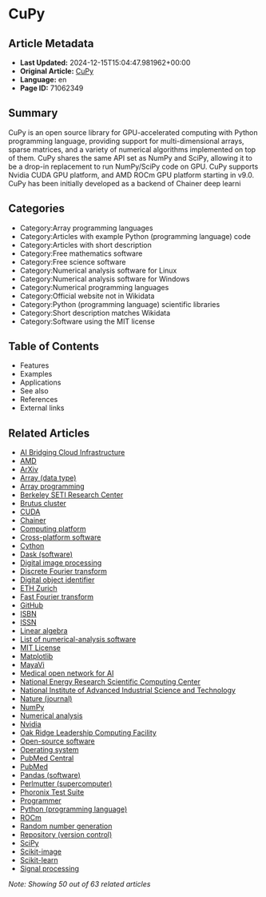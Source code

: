 # CuPy

## Article Metadata

- **Last Updated:** 2024-12-15T15:04:47.981962+00:00
- **Original Article:** [CuPy](https://en.wikipedia.org/wiki/CuPy)
- **Language:** en
- **Page ID:** 71062349

## Summary

CuPy is an open source library for GPU-accelerated computing with Python programming language, providing support for multi-dimensional arrays, sparse matrices, and a variety of numerical algorithms implemented on top of them.
CuPy shares the same API set as NumPy and SciPy, allowing it to be a drop-in replacement to run NumPy/SciPy code on GPU. CuPy supports Nvidia CUDA GPU platform, and AMD ROCm GPU platform starting in v9.0.
CuPy has been initially developed as a backend of Chainer deep learni

## Categories

- Category:Array programming languages
- Category:Articles with example Python (programming language) code
- Category:Articles with short description
- Category:Free mathematics software
- Category:Free science software
- Category:Numerical analysis software for Linux
- Category:Numerical analysis software for Windows
- Category:Numerical programming languages
- Category:Official website not in Wikidata
- Category:Python (programming language) scientific libraries
- Category:Short description matches Wikidata
- Category:Software using the MIT license

## Table of Contents

- Features
- Examples
- Applications
- See also
- References
- External links

## Related Articles

- [AI Bridging Cloud Infrastructure](https://en.wikipedia.org/wiki/AI_Bridging_Cloud_Infrastructure)
- [AMD](https://en.wikipedia.org/wiki/AMD)
- [ArXiv](https://en.wikipedia.org/wiki/ArXiv)
- [Array (data type)](https://en.wikipedia.org/wiki/Array_(data_type))
- [Array programming](https://en.wikipedia.org/wiki/Array_programming)
- [Berkeley SETI Research Center](https://en.wikipedia.org/wiki/Berkeley_SETI_Research_Center)
- [Brutus cluster](https://en.wikipedia.org/wiki/Brutus_cluster)
- [CUDA](https://en.wikipedia.org/wiki/CUDA)
- [Chainer](https://en.wikipedia.org/wiki/Chainer)
- [Computing platform](https://en.wikipedia.org/wiki/Computing_platform)
- [Cross-platform software](https://en.wikipedia.org/wiki/Cross-platform_software)
- [Cython](https://en.wikipedia.org/wiki/Cython)
- [Dask (software)](https://en.wikipedia.org/wiki/Dask_(software))
- [Digital image processing](https://en.wikipedia.org/wiki/Digital_image_processing)
- [Discrete Fourier transform](https://en.wikipedia.org/wiki/Discrete_Fourier_transform)
- [Digital object identifier](https://en.wikipedia.org/wiki/Digital_object_identifier)
- [ETH Zurich](https://en.wikipedia.org/wiki/ETH_Zurich)
- [Fast Fourier transform](https://en.wikipedia.org/wiki/Fast_Fourier_transform)
- [GitHub](https://en.wikipedia.org/wiki/GitHub)
- [ISBN](https://en.wikipedia.org/wiki/ISBN)
- [ISSN](https://en.wikipedia.org/wiki/ISSN)
- [Linear algebra](https://en.wikipedia.org/wiki/Linear_algebra)
- [List of numerical-analysis software](https://en.wikipedia.org/wiki/List_of_numerical-analysis_software)
- [MIT License](https://en.wikipedia.org/wiki/MIT_License)
- [Matplotlib](https://en.wikipedia.org/wiki/Matplotlib)
- [MayaVi](https://en.wikipedia.org/wiki/MayaVi)
- [Medical open network for AI](https://en.wikipedia.org/wiki/Medical_open_network_for_AI)
- [National Energy Research Scientific Computing Center](https://en.wikipedia.org/wiki/National_Energy_Research_Scientific_Computing_Center)
- [National Institute of Advanced Industrial Science and Technology](https://en.wikipedia.org/wiki/National_Institute_of_Advanced_Industrial_Science_and_Technology)
- [Nature (journal)](https://en.wikipedia.org/wiki/Nature_(journal))
- [NumPy](https://en.wikipedia.org/wiki/NumPy)
- [Numerical analysis](https://en.wikipedia.org/wiki/Numerical_analysis)
- [Nvidia](https://en.wikipedia.org/wiki/Nvidia)
- [Oak Ridge Leadership Computing Facility](https://en.wikipedia.org/wiki/Oak_Ridge_Leadership_Computing_Facility)
- [Open-source software](https://en.wikipedia.org/wiki/Open-source_software)
- [Operating system](https://en.wikipedia.org/wiki/Operating_system)
- [PubMed Central](https://en.wikipedia.org/wiki/PubMed_Central)
- [PubMed](https://en.wikipedia.org/wiki/PubMed)
- [Pandas (software)](https://en.wikipedia.org/wiki/Pandas_(software))
- [Perlmutter (supercomputer)](https://en.wikipedia.org/wiki/Perlmutter_(supercomputer))
- [Phoronix Test Suite](https://en.wikipedia.org/wiki/Phoronix_Test_Suite)
- [Programmer](https://en.wikipedia.org/wiki/Programmer)
- [Python (programming language)](https://en.wikipedia.org/wiki/Python_(programming_language))
- [ROCm](https://en.wikipedia.org/wiki/ROCm)
- [Random number generation](https://en.wikipedia.org/wiki/Random_number_generation)
- [Repository (version control)](https://en.wikipedia.org/wiki/Repository_(version_control))
- [SciPy](https://en.wikipedia.org/wiki/SciPy)
- [Scikit-image](https://en.wikipedia.org/wiki/Scikit-image)
- [Scikit-learn](https://en.wikipedia.org/wiki/Scikit-learn)
- [Signal processing](https://en.wikipedia.org/wiki/Signal_processing)

*Note: Showing 50 out of 63 related articles*

